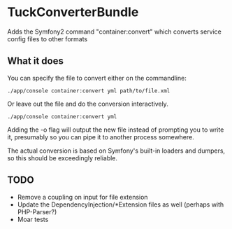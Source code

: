 TuckConverterBundle
===================

Adds the Symfony2 command "container:convert" which converts service config files to other formats

What it does
------------
You can specify the file to convert either on the commandline:

    ./app/console container:convert yml path/to/file.xml

Or leave out the file and do the conversion interactively.

    ./app/console container:convert yml

Adding the -o flag will output the new file instead of prompting you to write it, presumably so you can pipe it to
another process somewhere.

The actual conversion is based on Symfony's built-in loaders and dumpers, so this should be exceedingly reliable.

TODO
----
- Remove a coupling on input for file extension
- Update the DependencyInjection/*Extension files as well (perhaps with PHP-Parser?)
- Moar tests